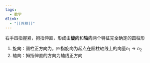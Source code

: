 ```yaml
---
tags:
  - 数学
dlink:
  - "[[外积]]"
---
```

右手四指握紧，拇指伸直，形成由**旋向**和**轴向**两个特征完全确定的圆柱形
1. 旋向：圆柱正方向为，四指旋向为起点在圆柱轴线上的向量$n_1\rightarrow n_2$
2. 轴向：拇指伸直的方向为轴线正方向